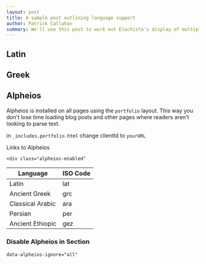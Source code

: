 ```yaml
---
layout: post
title: A sample post outlining language support
author: Patrick Callahan
summary: We'll use this post to work out Elachista's display of multiple languages...
---
```

## Latin

## Greek

## Alpheios

Alpheios is installed on all pages using the `portfolio` layout. This way you don't lose time loading blog posts and other pages where readers aren't looking to parse text.

in `_includes.portfolio.html` change clientId to `yourURL`

Links to Alpheios

```
<div class="alpheios-enabled"
```

<table class="table table-striped">
  <thead>
    <tr>
      <th scope="col">Language</th>
      <th scope="col">ISO Code</th>
    </tr>
  </thead>
  <tbody>
    <tr>
      <td>Latin</td>
      <td>lat</td>
    <tr>
    <tr>
      <td>Ancient Greek</td>
      <td>grc</td>
    <tr>
    <tr>
      <td>Classical Arabic</td>
      <td>ara</td>
    <tr>
    <tr>
      <td>Persian</td>
      <td>per</td>
    <tr>
    <tr>
      <td>Ancient Ethiopic</td>
      <td>gez</td>
    <tr>
  </tbody>
</table>

### Disable Alpheios in Section

`data-alpheios-ignore="all"`
